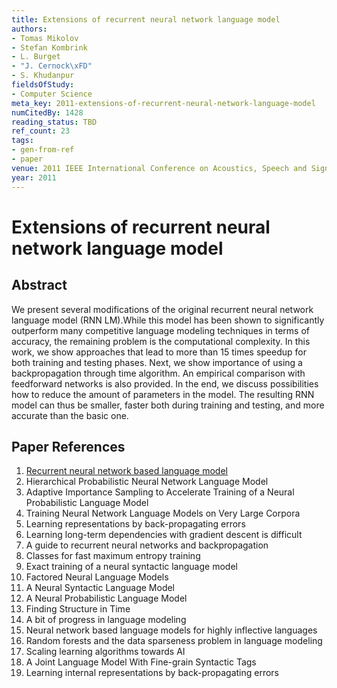 ```yaml
---
title: Extensions of recurrent neural network language model
authors:
- Tomas Mikolov
- Stefan Kombrink
- L. Burget
- "J. Cernock\xFD"
- S. Khudanpur
fieldsOfStudy:
- Computer Science
meta_key: 2011-extensions-of-recurrent-neural-network-language-model
numCitedBy: 1428
reading_status: TBD
ref_count: 23
tags:
- gen-from-ref
- paper
venue: 2011 IEEE International Conference on Acoustics, Speech and Signal Processing (ICASSP)
year: 2011
---
```


# Extensions of recurrent neural network language model

## Abstract

We present several modifications of the original recurrent neural network language model (RNN LM).While this model has been shown to significantly outperform many competitive language modeling techniques in terms of accuracy, the remaining problem is the computational complexity. In this work, we show approaches that lead to more than 15 times speedup for both training and testing phases. Next, we show importance of using a backpropagation through time algorithm. An empirical comparison with feedforward networks is also provided. In the end, we discuss possibilities how to reduce the amount of parameters in the model. The resulting RNN model can thus be smaller, faster both during training and testing, and more accurate than the basic one.

## Paper References

1. [Recurrent neural network based language model](2010-recurrent-neural-network-based-language-model)
2. Hierarchical Probabilistic Neural Network Language Model
3. Adaptive Importance Sampling to Accelerate Training of a Neural Probabilistic Language Model
4. Training Neural Network Language Models on Very Large Corpora
5. Learning representations by back-propagating errors
6. Learning long-term dependencies with gradient descent is difficult
7. A guide to recurrent neural networks and backpropagation
8. Classes for fast maximum entropy training
9. Exact training of a neural syntactic language model
10. Factored Neural Language Models
11. A Neural Syntactic Language Model
12. A Neural Probabilistic Language Model
13. Finding Structure in Time
14. A bit of progress in language modeling
15. Neural network based language models for highly inflective languages
16. Random forests and the data sparseness problem in language modeling
17. Scaling learning algorithms towards AI
18. A Joint Language Model With Fine-grain Syntactic Tags
19. Learning internal representations by back-propagating errors
